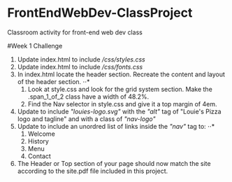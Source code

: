 # FrontEndWebDev-ClassProject
Classroom activity for front-end web dev class

#Week 1 Challenge

1. Update index.html to include _/css/styles.css_
2. Update index.html to include _/css/fonts.css_
3. In index.html locate the header section.  Recreate the content and layout of the header section.
⋅⋅* 
    1. Look at style.css and look for the grid system section.  Make the .span_1_of_2 class have a width of 48.2%.
    2. Find the Nav selector in style.css and give it a top margin of 4em.
4. Update to include _"louies-logo.svg"_ with the _"alt"_ tag of "Louie's Pizza logo and tagline" and with a class of _"nav-logo"_
5. Update to include an unordred list of links inside the _"nav"_ tag to:
⋅⋅* 
    1. Welcome
    2. History
    3. Menu
    4. Contact
5. The Header or Top section of your page should now match the site according to the site.pdf file included in this project.
